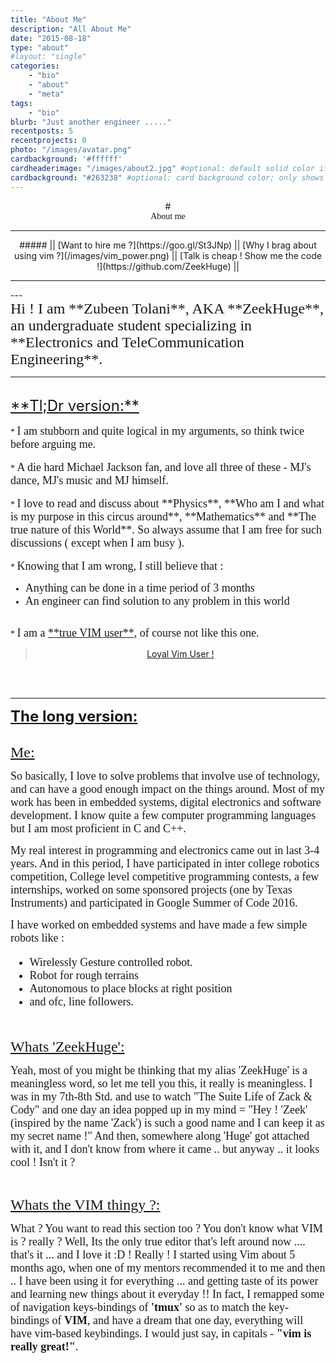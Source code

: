```yaml
---
title: "About Me"
description: "All About Me"
date: "2015-08-18"
type: "about"
#layout: "single"
categories:
    - "bio"
    - "about"
    - "meta"
tags:
    - "bio"
blurb: "Just another engineer ....."
recentposts: 5
recentprojects: 0
photo: "/images/avatar.png"
cardbackground: '#ffffff'
cardheaderimage: "/images/about2.jpg" #optional: default solid color if unset
cardbackground: "#263238" #optional: card background color; only shows when no image specified
---
```

<link href="https://fonts.googleapis.com/css?family=Kalam|Pacifico|Ruslan+Display&subset=cyrillic" rel="stylesheet"> 
<center>
# <div style="font-family: 'Ruslan Display', cursive;">About me</div>

---
<center>
##### || [Want to hire me ?](https://goo.gl/St3JNp) || [Why I brag about using vim ?](/images/vim_power.png) || [Talk is cheap ! Show me the code !](https://github.com/ZeekHuge) ||

</center>

----
</center>
---
<div style="font-family: 'Kalam', cursive;">
<font size="5">Hi ! I am **Zubeen Tolani**, AKA **ZeekHuge**, an undergraduate student specializing in **Electronics and TeleCommunication Engineering**.</font>

---
</div>
<br>
<font size="5"><u>**Tl;Dr version:**</u></font>

<div style="font-family: 'Kalam', cursive;">

<br>
* <font size="4">I am stubborn and quite logical in my arguments, so think twice before arguing me.</font>
<br><br>
* <font size="4">A die hard Michael Jackson fan, and love all three of these - MJ's dance, MJ's music and MJ himself.</font>
<br><br>
* <font size="4">I love to read and discuss about **Physics**, **Who am I and what is my purpose in this circus around**, **Mathematics** and **The true nature of this World**. So always assume that I am free for such discussions ( except when I am busy ).</font>
<br><br>
* <font size="4">Knowing that I am wrong, I still believe that : </font>

* <font size="4">Anything can be done in a time period of 3 months</font>
* <font size="4">An engineer can find solution to any problem in this world</font>

<br>
* <font size="4">I am a <u>**true VIM user**</u>, of course not like this one.</font> 
</font>
</div>
<center><blockquote class="imgur-embed-pub" lang="en" data-id="v3uSDVk"><a href="//imgur.com/v3uSDVk">Loyal Vim User !</a></blockquote><script async src="//s.imgur.com/min/embed.js" charset="utf-8"></script></center>
<br><br>

---
<font size="5"><u>**The long version:**</u></font>
<div style="font-family: 'Kalam', cursive;">
<br>
<font size="5"><u>Me:</u></font><p>

<font size="4">So basically, I love to solve problems that involve use of technology, and can have a good enough impact on the things around. Most of my work has been in embedded systems, digital electronics and software development. I know quite a few computer programming languages but I am most proficient in C and C++.</p><p>My real interest in programming and electronics came out in last 3-4 years. And in this period, I have participated in inter college robotics competition, College level competitive programming contests, a few internships, worked on some sponsored projects (one by Texas Instruments) and participated in Google Summer of Code 2016.</p><p> I have worked on embedded systems and have made a few simple robots like :

* Wirelessly Gesture controlled robot.
* Robot for rough terrains
* Autonomous to place blocks at right position
* and ofc, line followers.
</p></font>
<br>


<font size="5"><u>Whats 'ZeekHuge':</u></font><p>
<font size="4"><p>Yeah, most of you might be thinking that my alias 'ZeekHuge' is a meaningless word, so let me tell you this, it really is meaningless. I was in my 7th-8th Std. and use to watch "The Suite Life of Zack & Cody" and one day an idea popped up in my mind = "Hey ! 'Zeek' (inspired by the name 'Zack') is such a good name and I can keep it as my secret name !" And then, somewhere along 'Huge' got attached with it, and I don't know from where it came .. but anyway .. it looks cool ! Isn't it ? </p>
</font><br>

<font size="5"><u>Whats the VIM thingy ?:</u></font><p>
<font size="4"><p>What ? You want to read this section too ? You don't know what VIM is ? really ? Well, Its the only true editor that's left around now .... that's it ... and I love it :D ! Really ! I started using Vim about 5 months ago, when one of my mentors recommended it to me and then .. I have been using it for everything ... and getting taste of its power and learning new things about it everyday !! In fact, I remapped some of navigation keys-bindings of **'tmux'** so as to match the key-bindings of **VIM**, and have a dream that one day, everything will have vim-based keybindings. I would just say, in capitals - **"vim is really great!"**.</p>
</div>
<br>

